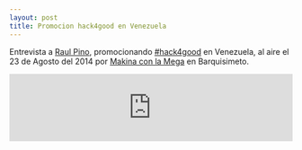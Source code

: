 ```yaml
---
layout: post
title: Promocion hack4good en Venezuela
---
```


Entrevista a [Raul Pino](https://twitter.com/p1nox), promocionando [#hack4good](https://geekli.st/hackathon/hack4good-06) en Venezuela, al aire el 23 de Agosto del 2014 por [Makina con la Mega](https://twitter.com/makinaconlamega) en Barquisimeto.

<!--more-->

<iframe width="100%" height="120" frameborder="0" allowfullscreen="" scrolling="no" src="http://www.ivoox.com/player_ej_3425226_2_1.html?data=lJmfl5eWeo6ZmKiak5aJd6KmlZKSmaiRdo6ZmKiakpKJe6ShkZKSmaiRic%2Fo08rjy9jYpYzVjLfOh6iXaaO1zZCSlpXUdc%2Fj2ZCSlJjMpcTflczc0cmPvYzXhqigh6eXsdCf0cbf1s7HrdHV05KSmaiRkcLfytPOjcjTsozgwpC6x8zFcYarpJKh&"></iframe>
